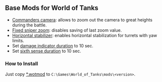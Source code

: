 ## Base Mods for World of Tanks

* [Commanders camera](https://raw.githubusercontent.com/lx1r/wot/master/mods/lx1r.commanders_camera.wotmod): allows to zoom out the camera to great heights during the battle.
* [Fixed sniper zoom](https://raw.githubusercontent.com/lx1r/wot/master/mods/lx1r.fixed_sniper_zoom.wotmod): disables saving of last zoom value.
* [Horizontal stabilizer](https://raw.githubusercontent.com/lx1r/wot/master/mods/lx1r.horizontal_stabilizer.wotmod): enables horizontal stabilization for turrets with yaw limits.
* Set [damage indicator duration](https://raw.githubusercontent.com/lx1r/wot/master/mods/lx1r.damage_indicator_duration.wotmod) to 10 sec.
* Set [sixth sense duration](https://raw.githubusercontent.com/lx1r/wot/master/mods/lx1r.sixth_sense_duration.wotmod) to 10 sec.

### How to Install

Just copy [*.wotmod](https://github.com/lx1r/wot/tree/master/mods/) to `C:\Games\World_of_Tanks\mods\<version>`.
